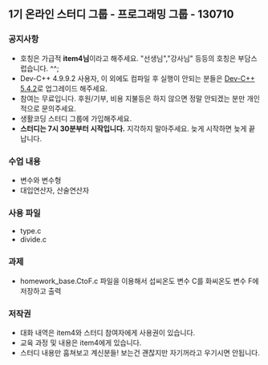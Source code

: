 ## 1기 온라인 스터디 그룹 - 프로그래밍 그룹 - 130710

### 공지사항
- 호칭은 가급적 **item4님**이라고 해주세요. "선생님","강사님" 등등의 호칭은 부담스럽습니다. ^^;
- Dev-C++ 4.9.9.2 사용자, 이 외에도 컴파일 후 실행이 안되는 분들은 [Dev-C++ 5.4.2](http://sourceforge.net/projects/orwelldevcpp/files/latest/download)로 업그레이드 해주세요.
- 참여는 무료입니다. 후원/기부, 비용 지불등은 하지 않으면 정말 안되겠는 분만 개인적으로 문의주세요.
- 생활코딩 스터디 그룹에 가입해주세요.
- **스터디는 7시 30분부터 시작입니다.** 지각하지 말아주세요. 늦게 시작하면 늦게 끝납니다.

### 수업 내용
- 변수와 변수형
- 대입연산자, 산술연산자

### 사용 파일
- type.c
- divide.c

### 과제
- homework_base.CtoF.c 파일을 이용해서 섭씨온도 변수 C를 화씨온도 변수 F에 저장하고 출력

### 저작권
- 대화 내역은 item4와 스터디 참여자에게 사용권이 있습니다.
- 교육 과정 및 내용은 item4에게 있습니다.
- 스터디 내용만 훔쳐보고 계신분들! 보는건 괜찮지만 자기꺼라고 우기시면 안됩니다.